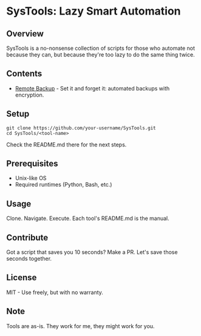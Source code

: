 # SysTools: Lazy Smart Automation

## Overview

SysTools is a no-nonsense collection of scripts for those who automate not because they can, but because they're too lazy to do the same thing twice.

## Contents

- [Remote Backup](./remote-backup/README.md) - Set it and forget it: automated backups with encryption.

## Setup

    git clone https://github.com/your-username/SysTools.git
    cd SysTools/<tool-name>

Check the README.md there for the next steps.

## Prerequisites

- Unix-like OS
- Required runtimes (Python, Bash, etc.)

## Usage

Clone. Navigate. Execute. Each tool's README.md is the manual.

## Contribute

Got a script that saves you 10 seconds? Make a PR. Let's save those seconds together.

## License

MIT - Use freely, but with no warranty.

## Note

Tools are as-is. They work for me, they might work for you.